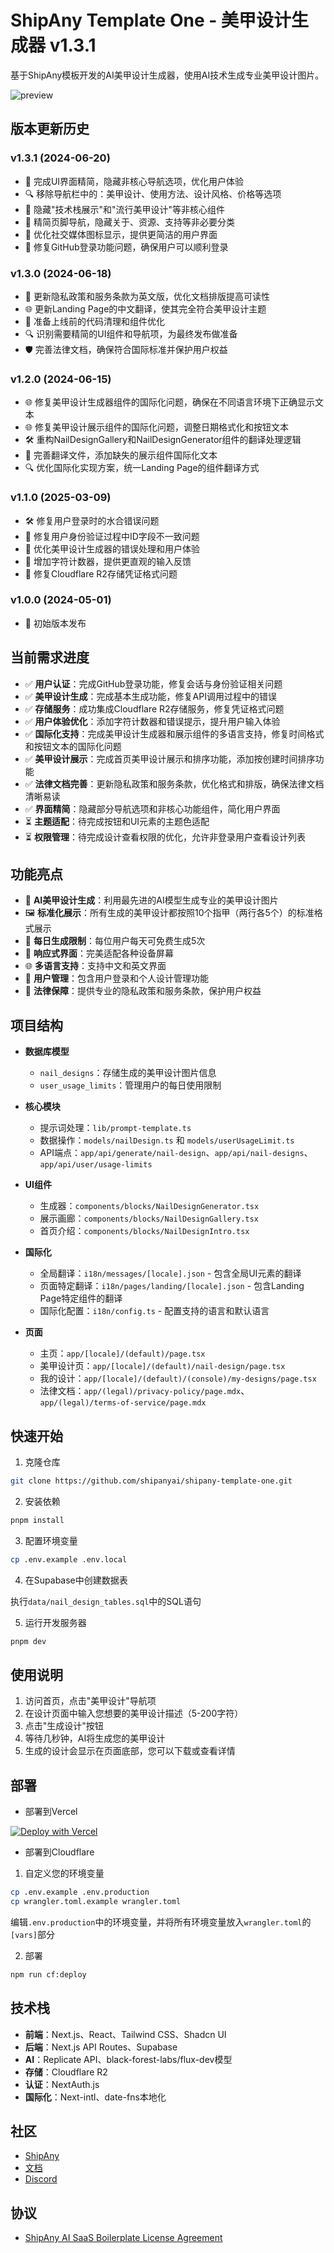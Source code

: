 # ShipAny Template One - 美甲设计生成器 v1.3.1

基于ShipAny模板开发的AI美甲设计生成器，使用AI技术生成专业美甲设计图片。

![preview](preview.png)

## 版本更新历史

### v1.3.1 (2024-06-20)
- 🧹 完成UI界面精简，隐藏非核心导航选项，优化用户体验
- 🔍 移除导航栏中的：美甲设计、使用方法、设计风格、价格等选项
- 🛑 隐藏"技术栈展示"和"流行美甲设计"等非核心组件
- 🔗 精简页脚导航，隐藏关于、资源、支持等非必要分类
- 🔧 优化社交媒体图标显示，提供更简洁的用户界面
- 🐛 修复GitHub登录功能问题，确保用户可以顺利登录

### v1.3.0 (2024-06-18)
- 📄 更新隐私政策和服务条款为英文版，优化文档排版提高可读性
- 🌐 更新Landing Page的中文翻译，使其完全符合美甲设计主题
- 🧹 准备上线前的代码清理和组件优化
- 🔍 识别需要精简的UI组件和导航项，为最终发布做准备
- 🛡️ 完善法律文档，确保符合国际标准并保护用户权益

### v1.2.0 (2024-06-15)
- 🌐 修复美甲设计生成器组件的国际化问题，确保在不同语言环境下正确显示文本
- 🌐 修复美甲设计展示组件的国际化问题，调整日期格式化和按钮文本
- 🛠️ 重构NailDesignGallery和NailDesignGenerator组件的翻译处理逻辑
- 📝 完善翻译文件，添加缺失的展示组件国际化文本
- 🔍 优化国际化实现方案，统一Landing Page的组件翻译方式

### v1.1.0 (2025-03-09)
- 🛠️ 修复用户登录时的水合错误问题
- 🔑 修复用户身份验证过程中ID字段不一致问题
- 🚀 优化美甲设计生成器的错误处理和用户体验
- 📝 增加字符计数器，提供更直观的输入反馈
- 🔧 修复Cloudflare R2存储凭证格式问题

### v1.0.0 (2024-05-01)
- 🎉 初始版本发布

## 当前需求进度

- ✅ **用户认证**：完成GitHub登录功能，修复会话与身份验证相关问题
- ✅ **美甲设计生成**：完成基本生成功能，修复API调用过程中的错误
- ✅ **存储服务**：成功集成Cloudflare R2存储服务，修复凭证格式问题
- ✅ **用户体验优化**：添加字符计数器和错误提示，提升用户输入体验
- ✅ **国际化支持**：完成美甲设计生成器和展示组件的多语言支持，修复时间格式和按钮文本的国际化问题
- ✅ **美甲设计展示**：完成首页美甲设计展示和排序功能，添加按创建时间排序功能
- ✅ **法律文档完善**：更新隐私政策和服务条款，优化格式和排版，确保法律文档清晰易读
- ✅ **界面精简**：隐藏部分导航选项和非核心功能组件，简化用户界面
- ⏳ **主题适配**：待完成按钮和UI元素的主题色适配
- ⏳ **权限管理**：待完成设计查看权限的优化，允许非登录用户查看设计列表

## 功能亮点

- 🎨 **AI美甲设计生成**：利用最先进的AI模型生成专业的美甲设计图片
- 🖼️ **标准化展示**：所有生成的美甲设计都按照10个指甲（两行各5个）的标准格式展示
- 🔄 **每日生成限制**：每位用户每天可免费生成5次
- 📱 **响应式界面**：完美适配各种设备屏幕
- 🌐 **多语言支持**：支持中文和英文界面
- 👤 **用户管理**：包含用户登录和个人设计管理功能
- 📜 **法律保障**：提供专业的隐私政策和服务条款，保护用户权益

## 项目结构

- **数据库模型**
  - `nail_designs`：存储生成的美甲设计图片信息
  - `user_usage_limits`：管理用户的每日使用限制

- **核心模块**
  - 提示词处理：`lib/prompt-template.ts`
  - 数据操作：`models/nailDesign.ts` 和 `models/userUsageLimit.ts`
  - API端点：`app/api/generate/nail-design`、`app/api/nail-designs`、`app/api/user/usage-limits`

- **UI组件**
  - 生成器：`components/blocks/NailDesignGenerator.tsx`
  - 展示画廊：`components/blocks/NailDesignGallery.tsx`
  - 首页介绍：`components/blocks/NailDesignIntro.tsx`

- **国际化**
  - 全局翻译：`i18n/messages/[locale].json` - 包含全局UI元素的翻译
  - 页面特定翻译：`i18n/pages/landing/[locale].json` - 包含Landing Page特定组件的翻译
  - 国际化配置：`i18n/config.ts` - 配置支持的语言和默认语言

- **页面**
  - 主页：`app/[locale]/(default)/page.tsx`
  - 美甲设计页：`app/[locale]/(default)/nail-design/page.tsx`
  - 我的设计：`app/[locale]/(default)/(console)/my-designs/page.tsx`
  - 法律文档：`app/(legal)/privacy-policy/page.mdx`、`app/(legal)/terms-of-service/page.mdx`

## 快速开始

1. 克隆仓库

```bash
git clone https://github.com/shipanyai/shipany-template-one.git
```

2. 安装依赖

```bash
pnpm install
```

3. 配置环境变量

```bash
cp .env.example .env.local
```

4. 在Supabase中创建数据表

执行`data/nail_design_tables.sql`中的SQL语句

5. 运行开发服务器

```bash
pnpm dev
```

## 使用说明

1. 访问首页，点击"美甲设计"导航项
2. 在设计页面中输入您想要的美甲设计描述（5-200字符）
3. 点击"生成设计"按钮
4. 等待几秒钟，AI将生成您的美甲设计
5. 生成的设计会显示在页面底部，您可以下载或查看详情

## 部署

- 部署到Vercel

[![Deploy with Vercel](https://vercel.com/button)](https://vercel.com/new/clone?repository-url=https%3A%2F%2Fgithub.com%2Fshipanyai%2Fshipany-template-one&project-name=my-shipany-project&repository-name=my-shipany-project&redirect-url=https%3A%2F%2Fshipany.ai&demo-title=ShipAny&demo-description=Ship%20Any%20AI%20Startup%20in%20hours%2C%20not%20days&demo-url=https%3A%2F%2Fshipany.ai&demo-image=https%3A%2F%2Fpbs.twimg.com%2Fmedia%2FGgGSW3La8AAGJgU%3Fformat%3Djpg%26name%3Dlarge)

- 部署到Cloudflare

1. 自定义您的环境变量

```bash
cp .env.example .env.production
cp wrangler.toml.example wrangler.toml
```

编辑`.env.production`中的环境变量，并将所有环境变量放入`wrangler.toml`的`[vars]`部分

2. 部署

```bash
npm run cf:deploy
```

## 技术栈

- **前端**：Next.js、React、Tailwind CSS、Shadcn UI
- **后端**：Next.js API Routes、Supabase
- **AI**：Replicate API、black-forest-labs/flux-dev模型
- **存储**：Cloudflare R2
- **认证**：NextAuth.js
- **国际化**：Next-intl、date-fns本地化

## 社区

- [ShipAny](https://shipany.ai)
- [文档](https://docs.shipany.ai)
- [Discord](https://discord.gg/HQNnrzjZQS)

## 协议

- [ShipAny AI SaaS Boilerplate License Agreement](LICENSE)


